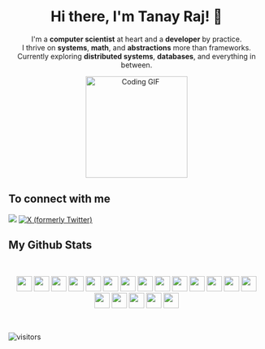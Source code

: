 <h1 align="center">Hi there, I'm Tanay Raj! 👋</h1>

<p align="center">
  I'm a <b>computer scientist</b> at heart and a <b>developer</b> by practice.<br>
  I thrive on <b>systems</b>, <b>math</b>, and <b>abstractions</b> more than frameworks.<br>
  Currently exploring <b>distributed systems</b>, <b>databases</b>, and everything in between.
</p>

<p align="center">
  <img src="https://media2.giphy.com/media/v1.Y2lkPTc5MGI3NjExa2ttd2JuNDUzaHNodG45cWx0aWVzd21pNDQxaWhoc21jOXljNXlsaSZlcD12MV9pbnRlcm5hbF9naWZfYnlfaWQmY3Q9Zw/3o6Ztr9s7vPAS8XtK0/giphy.gif" width="200" alt="Coding GIF"/>
</p>


<summary><h2>To connect with me</h2></summary>

<p align = "center" margin="10px">
 
[<img src="https://img.shields.io/badge/linkedin-%230077B5.svg?&style=for-the-badge&logo=linkedin&logoColor=white" />](https://www.linkedin.com/in/tanay-raj-4761121a1/)
[<img alt="X (formerly Twitter)" src="https://img.shields.io/twitter/url?url=https%3A%2F%2Fimg.shields.io%2Ftwitter%2Furl%3Flogo%3DX&style=for-the-badge&logo=X">](https://x.com/tanayhere)


</p>

<summary><h2> My Github Stats</h2> </summary>

<br>

<p align="center">
  <!-- Core Programming -->
  <img src="https://img.shields.io/badge/C++-00599C?style=for-the-badge&logo=c%2B%2B&logoColor=white" height="30"/>
  <img src="https://img.shields.io/badge/C-555555?style=for-the-badge&logo=c&logoColor=white" height="30"/>
  <img src="https://img.shields.io/badge/Python-3776AB?style=for-the-badge&logo=python&logoColor=white" height="30"/>
  <img src="https://img.shields.io/badge/Go-00ADD8?style=for-the-badge&logo=go&logoColor=white" height="30"/>
  <img src="https://img.shields.io/badge/Rust-000000?style=for-the-badge&logo=rust&logoColor=white" height="30"/>

  <!-- Web & Backend -->
  <img src="https://img.shields.io/badge/Node.js-339933?style=for-the-badge&logo=node.js&logoColor=white" height="30"/>
  <img src="https://img.shields.io/badge/Express.js-000000?style=for-the-badge&logo=express&logoColor=white" height="30"/>
  <img src="https://img.shields.io/badge/TypeScript-3178C6?style=for-the-badge&logo=typescript&logoColor=white" height="30"/>

  <!-- Frontend -->
  <img src="https://img.shields.io/badge/React-61DAFB?style=for-the-badge&logo=react&logoColor=black" height="30"/>
  <img src="https://img.shields.io/badge/HTML5-E34F26?style=for-the-badge&logo=html5&logoColor=white" height="30"/>
  <img src="https://img.shields.io/badge/CSS3-1572B6?style=for-the-badge&logo=css3&logoColor=white" height="30"/>

  <!-- Databases -->
  <img src="https://img.shields.io/badge/MongoDB-47A248?style=for-the-badge&logo=mongodb&logoColor=white" height="30"/>
  <img src="https://img.shields.io/badge/PostgreSQL-336791?style=for-the-badge&logo=postgresql&logoColor=white" height="30"/>

  <!-- DevOps & Tools -->
  <img src="https://img.shields.io/badge/Docker-2496ED?style=for-the-badge&logo=docker&logoColor=white" height="30"/>
  <img src="https://img.shields.io/badge/Kubernetes-326CE5?style=for-the-badge&logo=kubernetes&logoColor=white" height="30"/>
  <img src="https://img.shields.io/badge/Linux-FCC624?style=for-the-badge&logo=linux&logoColor=black" height="30"/>
  <img src="https://img.shields.io/badge/Git-F05032?style=for-the-badge&logo=git&logoColor=white" height="30"/>

  <!-- Design & Game Dev -->
  <img src="https://img.shields.io/badge/Figma-F24E1E?style=for-the-badge&logo=figma&logoColor=white" height="30"/>
  <img src="https://img.shields.io/badge/Unity-000000?style=for-the-badge&logo=unity&logoColor=white" height="30"/>
</p>
<br>

![visitors](https://visitor-badge.laobi.icu/badge?page_id=tanay13.tanay13)
